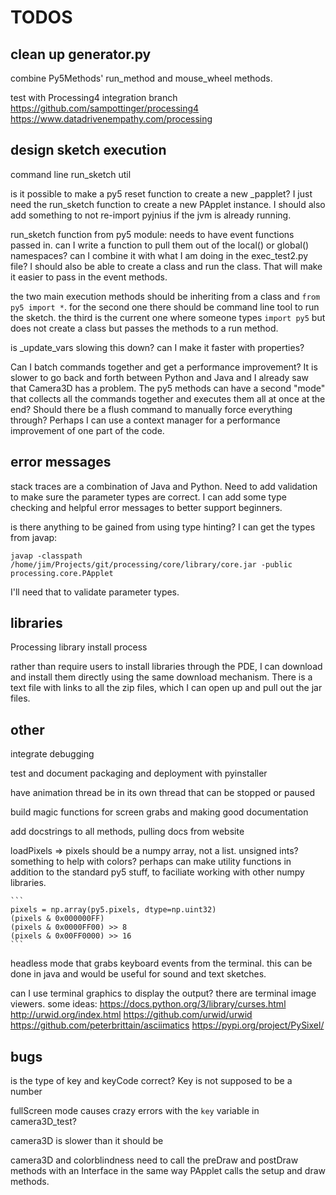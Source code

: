 TODOS
=====

clean up generator.py
---------------------

combine Py5Methods' run_method and mouse_wheel methods.

test with Processing4 integration branch
https://github.com/sampottinger/processing4
https://www.datadrivenempathy.com/processing

design sketch execution
-----------------------

command line run_sketch util

is it possible to make a py5 reset function to create a new _papplet? I just need the run_sketch function to create a new PApplet instance. I should also add something to not re-import pyjnius if the jvm is already running.

run_sketch function from py5 module: needs to have event functions passed in. can I write a function to pull them out of the local() or global() namespaces? can I combine it with what I am doing in the exec_test2.py file? I should also be able to create a class and run the class. That will make it easier to pass in the event methods.

the two main execution methods should be inheriting from a class and `from py5 import *`. for the second one there should be command line tool to run the sketch. the third is the current one where someone types `import py5` but does
not create a class but passes the methods to a run method.

is _update_vars slowing this down? can I make it faster with properties?

Can I batch commands together and get a performance improvement? It is slower to go back and forth between Python and Java and I already saw that Camera3D has a problem. The py5 methods can have a second "mode" that collects all the commands together and executes them all at once at the end? Should there be a flush command to manually force everything through? Perhaps I can use a context manager for a performance improvement of one part of the code.

error messages
--------------

stack traces are a combination of Java and Python. Need to add validation to make sure the parameter types are correct. I can add some type checking and helpful error messages to better support beginners.

is there anything to be gained from using type hinting? I can get the types from javap:

`javap -classpath /home/jim/Projects/git/processing/core/library/core.jar -public processing.core.PApplet`

I'll need that to validate parameter types.

libraries
---------

Processing library install process

rather than require users to install libraries through the PDE, I can download and install them directly using the same download mechanism. There is a text file with links to all the zip files, which I can open up and pull out the jar files.

other
-----

integrate debugging

test and document packaging and deployment with pyinstaller

have animation thread be in its own thread that can be stopped or paused

build magic functions for screen grabs and making good documentation

add docstrings to all methods, pulling docs from website

loadPixels => pixels should be a numpy array, not a list. unsigned ints? something to help with colors? perhaps can make utility functions in addition to the standard py5 stuff, to faciliate working with other numpy libraries.

    ```
    pixels = np.array(py5.pixels, dtype=np.uint32)
    (pixels & 0x000000FF)
    (pixels & 0x0000FF00) >> 8
    (pixels & 0x00FF0000) >> 16
    ```

headless mode that grabs keyboard events from the terminal. this can be done in java and would be useful for sound and text sketches.

can I use terminal graphics to display the output? there are terminal image viewers. some ideas:
https://docs.python.org/3/library/curses.html
http://urwid.org/index.html  https://github.com/urwid/urwid
https://github.com/peterbrittain/asciimatics
https://pypi.org/project/PySixel/

bugs
----

is the type of key and keyCode correct? Key is not supposed to be a number

fullScreen mode causes crazy errors with the `key` variable in camera3D_test?

camera3D is slower than it should be

camera3D and colorblindness need to call the preDraw and postDraw methods with an Interface in the same way PApplet calls the setup and draw methods.
